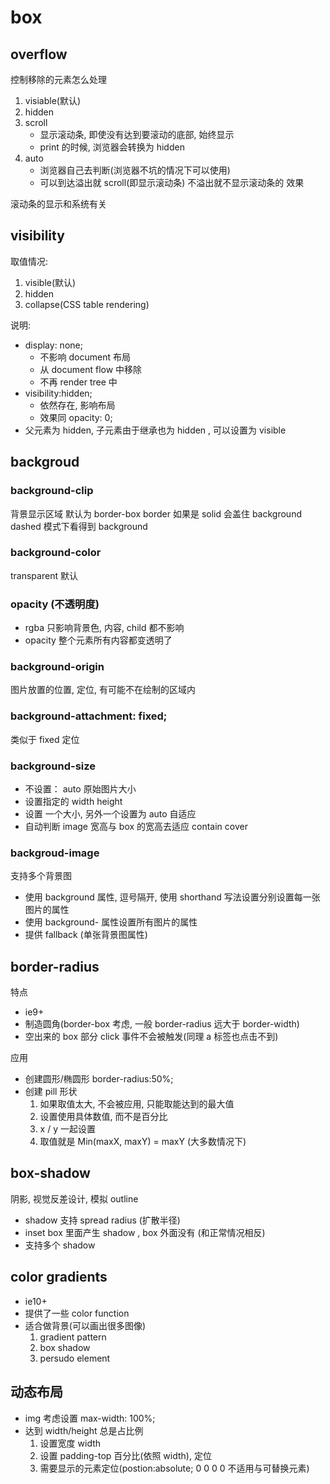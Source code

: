 # box

## overflow

控制移除的元素怎么处理

1. visiable(默认)
2. hidden
3. scroll
    - 显示滚动条, 即使没有达到要滚动的底部, 始终显示
    - print 的时候, 浏览器会转换为 hidden
4. auto
    - 浏览器自己去判断(浏览器不坑的情况下可以使用)
    - 可以到达溢出就 scroll(即显示滚动条) 不溢出就不显示滚动条的 效果

滚动条的显示和系统有关

## visibility

取值情况:

1. visible(默认)
2. hidden
3. collapse(CSS table rendering)

说明:

- display: none;
    - 不影响 document 布局
    - 从 document flow 中移除
    - 不再 render tree 中
- visibility:hidden;
    - 依然存在, 影响布局
    - 效果同 opacity: 0;
- 父元素为 hidden, 子元素由于继承也为 hidden , 可以设置为 visible

## backgroud

### background-clip

背景显示区域
默认为 border-box
border 如果是 solid 会盖住 background
dashed 模式下看得到 background

### background-color

transparent 默认

### opacity (不透明度)

- rgba 只影响背景色, 内容, child 都不影响
- opacity 整个元素所有内容都变透明了

### background-origin

图片放置的位置, 定位, 有可能不在绘制的区域内

### background-attachment: fixed;

 类似于 fixed 定位

### background-size

- 不设置： auto 原始图片大小
- 设置指定的 width height
- 设置 一个大小, 另外一个设置为 auto 自适应
- 自动判断 image 宽高与 box 的宽高去适应 contain cover

### backgroud-image

支持多个背景图

- 使用 background 属性, 逗号隔开, 使用 shorthand 写法设置分别设置每一张图片的属性
- 使用 background- 属性设置所有图片的属性
- 提供 fallback (单张背景图属性)

## border-radius

特点

- ie9+
- 制造圆角(border-box 考虑, 一般 border-radius 远大于 border-width)
- 空出来的 box 部分 click 事件不会被触发(同理 a 标签也点击不到)

应用

- 创建圆形/椭圆形 border-radius:50%;
- 创建 pill 形状
    1. 如果取值太大, 不会被应用, 只能取能达到的最大值
    2. 设置使用具体数值, 而不是百分比
    3. x / y 一起设置
    4. 取值就是 Min(maxX, maxY) = maxY (大多数情况下)

## box-shadow

阴影, 视觉反差设计, 模拟 outline

- shadow 支持 spread radius (扩散半径) 
- inset box 里面产生 shadow , box 外面没有 (和正常情况相反)
- 支持多个 shadow

## color gradients

- ie10+
- 提供了一些 color function
- 适合做背景(可以画出很多图像)
    1. gradient pattern
    2. box shadow
    3. persudo element

## 动态布局

- img 考虑设置 max-width: 100%;
- 达到 width/height 总是占比例
    1. 设置宽度 width
    2. 设置 padding-top 百分比(依照 width), 定位
    3. 需要显示的元素定位(postion:absolute; 0 0 0 0 不适用与可替换元素)
    